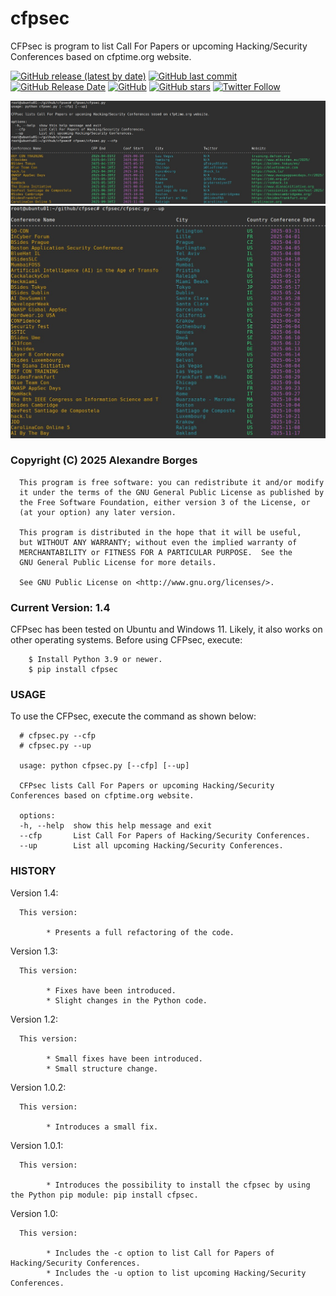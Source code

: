 # cfpsec
CFPsec is program to list Call For Papers or upcoming Hacking/Security Conferences based on cfptime.org website.

[<img alt="GitHub release (latest by date)" src="https://img.shields.io/github/v/release/alexandreborges/cfpsec?color=Red&style=for-the-badge">](https://github.com/alexandreborges/cfpsec/releases/tag/1.4) [<img alt="GitHub last commit" src="https://img.shields.io/github/last-commit/alexandreborges/cfpsec?color=Yellow&style=for-the-badge">](https://github.com/alexandreborges/cfpsec/releases) [<img alt="GitHub Release Date" src="https://img.shields.io/github/release-date/alexandreborges/cfpsec?label=Release%20Date&style=for-the-badge">](https://github.com/alexandreborges/cfpsec/releases) [<img alt="GitHub" src="https://img.shields.io/github/license/alexandreborges/cfpsec?style=for-the-badge">](https://github.com/alexandreborges/cfpsec/blob/master/LICENSE) 
[<img alt="GitHub stars" src="https://img.shields.io/github/stars/alexandreborges/cfpsec?logoColor=Red&style=for-the-badge">](https://github.com/alexandreborges/cfpsec/stargazers) [<img alt="Twitter Follow" src="https://img.shields.io/twitter/follow/ale_sp_brazil?color=blueviolet&style=for-the-badge">](https://twitter.com/ale_sp_brazil)

![Alt text](pictures/picture_1.jpg?raw=true "Title")
![Alt text](pictures/picture_2.jpg?raw=true "Title")

### Copyright (C)  2025 Alexandre Borges <reverseexploit at proton dot  me>

      This program is free software: you can redistribute it and/or modify
      it under the terms of the GNU General Public License as published by
      the Free Software Foundation, either version 3 of the License, or
      (at your option) any later version.

      This program is distributed in the hope that it will be useful,
      but WITHOUT ANY WARRANTY; without even the implied warranty of
      MERCHANTABILITY or FITNESS FOR A PARTICULAR PURPOSE.  See the
      GNU General Public License for more details.

      See GNU Public License on <http://www.gnu.org/licenses/>.
      
### Current Version: 1.4
 
CFPsec has been tested on Ubuntu and Windows 11. Likely, it also works on other 
operating systems. Before using CFPsec, execute:

        $ Install Python 3.9 or newer.
        $ pip install cfpsec
 
### USAGE

To use the CFPsec, execute the command as shown below:

      # cfpsec.py --cfp
      # cfpsec.py --up

      usage: python cfpsec.py [--cfp] [--up]

      CFPsec lists Call For Papers or upcoming Hacking/Security Conferences based on cfptime.org website.

      options:
      -h, --help  show this help message and exit
      --cfp       List Call For Papers of Hacking/Security Conferences.
      --up        List all upcoming Hacking/Security Conferences.
 
### HISTORY


Version 1.4:

      This version:
      
            * Presents a full refactoring of the code. 

Version 1.3:

      This version:
      
            * Fixes have been introduced. 
            * Slight changes in the Python code. 

Version 1.2:

      This version:
      
            * Small fixes have been introduced. 
            * Small structure change. 

Version 1.0.2:

      This version:
      
            * Introduces a small fix. 

Version 1.0.1:

      This version:
      
            * Introduces the possibility to install the cfpsec by using the Python pip module: pip install cfpsec. 

Version 1.0:

      This version:
      
            * Includes the -c option to list Call for Papers of Hacking/Security Conferences. 
            * Includes the -u option to list upcoming Hacking/Security Conferences.
